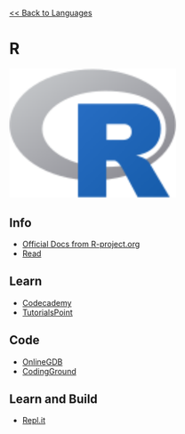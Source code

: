 <a href=".">&lt;&lt; Back to Languages</a>

# R

<img src="logos/R.png" width="300"/>

## Info
- [Official Docs from R-project.org](https://cran.r-project.org/manuals.htmlz)
- [Read](https://en.wikipedia.org/wiki/R_(programming_language))

## Learn
- [Codecademy](https://www.codecademy.com/learn/learn-r)
- [TutorialsPoint](https://www.tutorialspoint.com/r/index.htm)

## Code
- [OnlineGDB](https://www.onlinegdb.com/online_r_interpreter)
- [CodingGround](https://www.tutorialspoint.com/execute_r_online.php)

## Learn and Build
- [Repl.it](https://repl.it/languages/rlang)